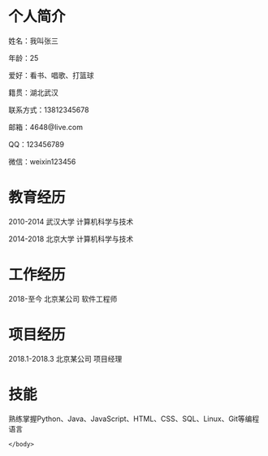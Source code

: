 <html lang="cn">
    <head>
        <meta charset="UTF-8">
        <mate name="viewport" content="width=device-width">
        <title>个人简介</title>
    </head>
    <body>
        <h1>个人简介</h1>
        <p>姓名：我叫张三</p>
        <p>年龄：25</p>
        <p>爱好：看书、唱歌、打篮球</p>
        <p>籍贯：湖北武汉</p>
        <p>联系方式：13812345678</p>
        <p>邮箱：4648@live.com</p>
        <p>QQ：123456789</p>
        <p>微信：weixin123456</p>
        <h1>教育经历</h1>
        <p>2010-2014 武汉大学 计算机科学与技术</p>
        <p>2014-2018 北京大学 计算机科学与技术</p>
        <h1>工作经历</h1>
        <p>2018-至今 北京某公司 软件工程师</p>
        <h1>项目经历</h1>
        <p>2018.1-2018.3 北京某公司 项目经理</p>
        <h1>技能</h1>
        <p>熟练掌握Python、Java、JavaScript、HTML、CSS、SQL、Linux、Git等编程语言</p>

    </body>
